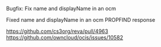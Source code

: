 Bugfix: Fix name and displayName in an ocm 

Fixed name and displayName in an ocm PROPFIND response

https://github.com/cs3org/reva/pull/4963    
https://github.com/owncloud/ocis/issues/10582
